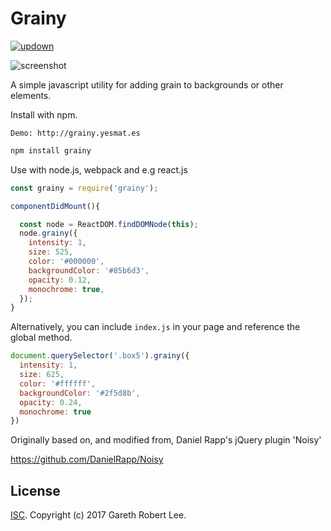 Grainy
===========
[![updown](https://img.shields.io/website?style=for-the-badge&url=https%3A%2F%2Fgrainy.yesmat.es)](https://img.shields.io/website?style=for-the-badge&url=https%3A%2F%2Fgrainy.yesmat.es)

![screenshot](https://screenshots.io37.ch/grainy.jpg)


A simple javascript utility for adding grain to backgrounds or other elements.

Install with npm.

```
Demo: http://grainy.yesmat.es
```

```sh
npm install grainy
```

Use with node.js, webpack and e.g react.js

```js
const grainy = require('grainy');

componentDidMount(){

  const node = ReactDOM.findDOMNode(this);
  node.grainy({
    intensity: 1,
    size: 525,
    color: '#000000',
    backgroundColor: '#85b6d3',
    opacity: 0.12,
    monochrome: true,
  });
}
```

Alternatively, you can include `index.js` in your page and reference the global method.

```js
document.querySelector('.box5').grainy({
  intensity: 1,
  size: 625,
  color: '#ffffff',
  backgroundColor: '#2f5d8b',
  opacity: 0.24,
  monochrome: true
})
```


Originally based on, and modified from, Daniel Rapp's jQuery plugin 'Noisy'

https://github.com/DanielRapp/Noisy



## License

[ISC](LICENSE). Copyright (c) 2017 Gareth Robert Lee.
